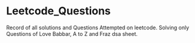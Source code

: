 # Leetcode_Questions
Record of all solutions and Questions Attempted on leetcode.
Solving only Questions of Love Babbar, A to Z and  Fraz dsa sheet. 
